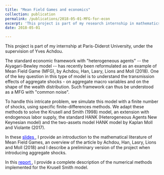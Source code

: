 ```yaml
---
title: "Mean Field Games and economics"
collection: publication
permalink: /publications/2018-05-01-MFG-for-econ
excerpt: 'This project is part of my research internship in mathematics at Paris-Diderot University (LJLL), under the supervision of Yves Achdou. I develop novel methods to simulate Mean Field Games with common noise -- i.e. heterogeneous agents models with aggregate risk.'
date: 2018-05-01

---
```


This project is part of my internship at Paris-Diderot University, under the supervision of Yves Achdou. 

The standard economic framework with "heterogeneous agents" -- the Aiyagari-Bewley model -- has recently been reformulated as an example of Mean Field Game (MFG), by Achdou, Han, Lasry, Lions and Moll (2018). One of the key question in this type of model is to understand the transmission effects of aggregate shocks - on aggregate macro variables and on the shape of the wealth distribution. Such framework can thus be understood as a MFG with "common noise".

To handle this intricate problem, we simulate this model with a finite number of shocks, using specific finite-differences methods. We adapt these methods to solve the Krusell and Smith (1998) model, an extension with endogenous labor supply, the standard HANK (Heterogeneous Agents New Keynesian model) and the two-assets model HANK model by Kaplan Moll and Violante (2017).

In these <a href='https://thomasbourany.github.io/files/Pres_MFG_MiMh.pdf' style="color:blue">slides </a>, I provide an introduction to the mathematical literature of Mean Field Games, an overview of the article by Achdou, Han, Lasry, Lions and Moll (2018) and I describe a preliminary version of the project when introducing aggregate shocks.

In this <a href='https://thomasbourany.github.io/files/Rapport Thomas Bourany_v1.pdf' style="color:blue">report </a>, I provide a complete description of the numerical methods implemented for the Krusell Smith model. 
